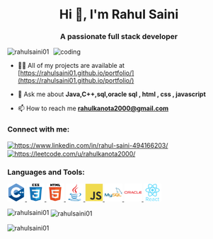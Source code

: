 <h1 align="center">Hi 👋, I'm Rahul Saini</h1>
<h3 align="center">A passionate full stack  developer</h3>
<img align="right" width="400" src="https://codebulletin.github.io/MyPortfolio/assets/gif/coding.3272fa9c861c718b769a..gif" alt="coding">

<p align="left"> <img src="https://komarev.com/ghpvc/?username=rahulsaini01&label=Profile%20views&color=0e75b6&style=flat" alt="rahulsaini01" /> </p>

- 👨‍💻 All of my projects are available at [https://rahulsaini01.github.io/portfolio/](https://rahulsaini01.github.io/portfolio/)

- 💬 Ask me about **Java,C++,sql,oracle sql , html , css , javascript**

- 📫 How to reach me **rahulkanota2000@gmail.com**

<h3 align="left">Connect with me:</h3>
<p align="left">
<a href="https://linkedin.com/in/https://www.linkedin.com/in/rahul-saini-494166203/" target="blank"><img align="center" src="https://raw.githubusercontent.com/rahuldkjain/github-profile-readme-generator/master/src/images/icons/Social/linked-in-alt.svg" alt="https://www.linkedin.com/in/rahul-saini-494166203/" height="30" width="40" /></a>
<a href="https://www.leetcode.com/https://leetcode.com/u/rahulkanota2000/" target="blank"><img align="center" src="https://raw.githubusercontent.com/rahuldkjain/github-profile-readme-generator/master/src/images/icons/Social/leet-code.svg" alt="https://leetcode.com/u/rahulkanota2000/" height="30" width="40" /></a>
</p>

<h3 align="left">Languages and Tools:</h3>
<p align="left"> <a href="https://www.w3schools.com/cpp/" target="_blank" rel="noreferrer"> <img src="https://raw.githubusercontent.com/devicons/devicon/master/icons/cplusplus/cplusplus-original.svg" alt="cplusplus" width="40" height="40"/> </a> <a href="https://www.w3schools.com/css/" target="_blank" rel="noreferrer"> <img src="https://raw.githubusercontent.com/devicons/devicon/master/icons/css3/css3-original-wordmark.svg" alt="css3" width="40" height="40"/> </a> <a href="https://www.w3.org/html/" target="_blank" rel="noreferrer"> <img src="https://raw.githubusercontent.com/devicons/devicon/master/icons/html5/html5-original-wordmark.svg" alt="html5" width="40" height="40"/> </a> <a href="https://www.java.com" target="_blank" rel="noreferrer"> <img src="https://raw.githubusercontent.com/devicons/devicon/master/icons/java/java-original.svg" alt="java" width="40" height="40"/> </a> <a href="https://developer.mozilla.org/en-US/docs/Web/JavaScript" target="_blank" rel="noreferrer"> <img src="https://raw.githubusercontent.com/devicons/devicon/master/icons/javascript/javascript-original.svg" alt="javascript" width="40" height="40"/> </a> <a href="https://www.mysql.com/" target="_blank" rel="noreferrer"> <img src="https://raw.githubusercontent.com/devicons/devicon/master/icons/mysql/mysql-original-wordmark.svg" alt="mysql" width="40" height="40"/> </a> <a href="https://www.oracle.com/" target="_blank" rel="noreferrer"> <img src="https://raw.githubusercontent.com/devicons/devicon/master/icons/oracle/oracle-original.svg" alt="oracle" width="40" height="40"/> </a> <a href="https://reactjs.org/" target="_blank" rel="noreferrer"> <img src="https://raw.githubusercontent.com/devicons/devicon/master/icons/react/react-original-wordmark.svg" alt="react" width="40" height="40"/> </a> </p>

<p><img align="left" src="https://github-readme-stats.vercel.app/api/top-langs?username=rahulsaini01&show_icons=true&locale=en&layout=compact" alt="rahulsaini01" /></p>

<p>&nbsp;<img align="center" src="https://github-readme-stats.vercel.app/api?username=rahulsaini01&show_icons=true&locale=en" alt="rahulsaini01" /></p>

<p><img align="center" src="https://github-readme-streak-stats.herokuapp.com/?user=rahulsaini01&" alt="rahulsaini01" /></p>

